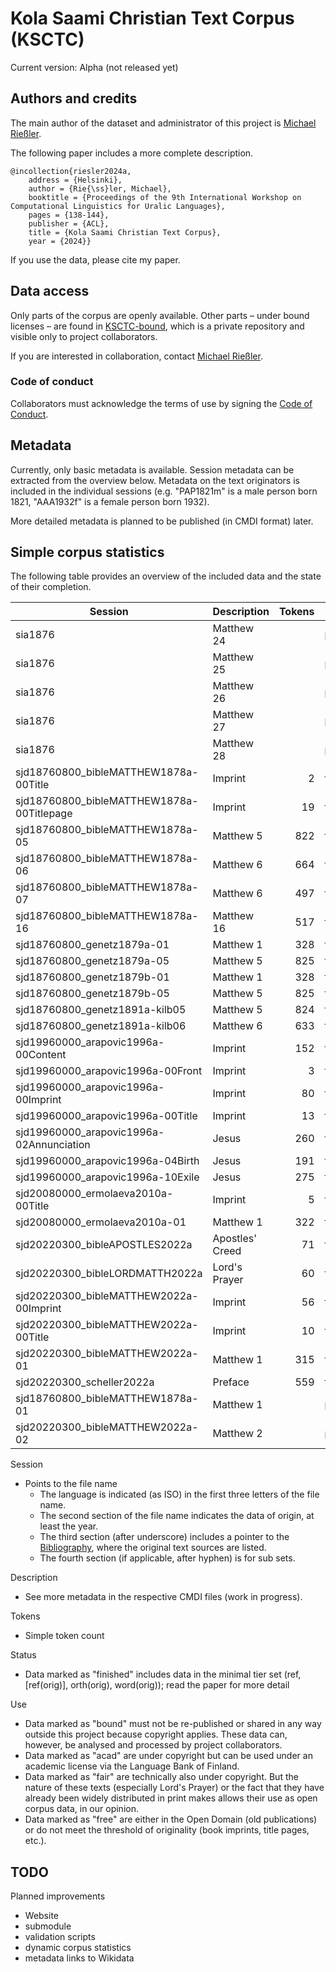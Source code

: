 # Kola Saami Christian Text Corpus (KSCTC)

Current version: Alpha (not released yet)


## Authors and credits

The main author of the dataset and administrator of this project is [Michael Rießler](https://uefconnect.uef.fi/michael.riesler/).

The following paper includes a more complete description.

```
@incollection{riesler2024a,
	address = {Helsinki},
	author = {Rie{\ss}ler, Michael},
	booktitle = {Proceedings of the 9th International Workshop on Computational Linguistics for Uralic Languages},
	pages = {138-144},
	publisher = {ACL},
	title = {Kola Saami Christian Text Corpus},
	year = {2024}}
```

If you use the data, please cite my paper.


## Data access
Only parts of the corpus are openly available. Other parts – under bound licenses – are found in [KSCTC-bound](https://github.com/langdoc/KSCTC-bound/), which is a private repository and visible only to project collaborators. 

If you are interested in collaboration, contact [Michael Rießler](mailto:michael.riessler@uef.fi).

### Code of conduct
Collaborators must acknowledge the terms of use by signing the [Code of Conduct](CoC.md).


## Metadata
Currently, only basic metadata is available. Session metadata can be extracted from the overview below. Metadata on the text originators is included in the individual sessions (e.g. "PAP1821m" is a male person born 1821, "AAA1932f" is a female person born 1932).

More detailed metadata is planned to be published (in CMDI format) later.


## Simple corpus statistics
The following table provides an overview of the included data and the state of their completion.

| Session                                   | Description     | Tokens | Status   | Use   |
| ----------------------------------------- | --------------- | -----: | -------- | ----- |
| sia1876                                   | Matthew 24      |        | planned  | free  |
| sia1876                                   | Matthew 25      |        | planned  | free  |
| sia1876                                   | Matthew 26      |        | planned  | free  |
| sia1876                                   | Matthew 27      |        | planned  | free  |
| sia1876                                   | Matthew 28      |        | planned  | free  |
| sjd18760800_bibleMATTHEW1878a-00Title     | Imprint         | 2      | finished | free  |
| sjd18760800_bibleMATTHEW1878a-00Titlepage | Imprint         | 19     | finished | free  |
| sjd18760800_bibleMATTHEW1878a-05          | Matthew 5       | 822    | finished | free  |
| sjd18760800_bibleMATTHEW1878a-06          | Matthew 6       | 664    | finished | free  |
| sjd18760800_bibleMATTHEW1878a-07          | Matthew 6       | 497    | finished | free  |
| sjd18760800_bibleMATTHEW1878a-16          | Matthew 16      | 517    | finished | free  |
| sjd18760800_genetz1879a-01                | Matthew 1       | 328    | finished | free  | 
| sjd18760800_genetz1879a-05                | Matthew 5       | 825    | finished | free  | 
| sjd18760800_genetz1879b-01                | Matthew 1       | 328    | finished | free  | 
| sjd18760800_genetz1879b-05                | Matthew 5       | 825    | finished | free  | 
| sjd18760800_genetz1891a-kilb05            | Matthew 5       | 824    | finished | free  |
| sjd18760800_genetz1891a-kilb06            | Matthew 6       | 633    | finished | free  |
| sjd19960000_arapovic1996a-00Content       | Imprint         | 152    | finished | free  | 
| sjd19960000_arapovic1996a-00Front         | Imprint         | 3      | finished | free  | 
| sjd19960000_arapovic1996a-00Imprint       | Imprint         | 80     | finished | free  | 
| sjd19960000_arapovic1996a-00Title         | Imprint         | 13     | finished | free  |
| sjd19960000_arapovic1996a-02Annunciation  | Jesus           | 260    | finished | acad  |
| sjd19960000_arapovic1996a-04Birth         | Jesus           | 191    | finished | acad  |
| sjd19960000_arapovic1996a-10Exile         | Jesus           | 275    | finished | acad  |
| sjd20080000_ermolaeva2010a-00Title        | Imprint         | 5      | finished | free  |
| sjd20080000_ermolaeva2010a-01             | Matthew 1       | 322    | finished | fair  | 
| sjd20220300_bibleAPOSTLES2022a            | Apostles' Creed | 71     | finished | fair  |
| sjd20220300_bibleLORDMATTH2022a           | Lord's Prayer   | 60     | finished | fair  |
| sjd20220300_bibleMATTHEW2022a-00Imprint   | Imprint         | 56     | finished | free  | 
| sjd20220300_bibleMATTHEW2022a-00Title     | Imprint         | 10     | finished | free  | 
| sjd20220300_bibleMATTHEW2022a-01          | Matthew 1       | 315    | finished | bound |
| sjd20220300_scheller2022a                 | Preface         | 559    | finished | bound |
| sjd18760800_bibleMATTHEW1878a-01          | Matthew 1       |        | planned  | free  |
| sjd20220300_bibleMATTHEW2022a-02          | Matthew 2       |        | planned  | bound |

Session
- Points to the file name
	- The language is indicated (as ISO) in the first three letters of the file name.
 	- The second section of the file name indicates the data of origin, at least the year. 
 	- The third section (after underscore) includes a pointer to the [Bibliography](bibliography.bib), where the original text sources are listed.
  	- The fourth section (if applicable, after hyphen) is for sub sets. 	 

Description
- See more metadata in the respective CMDI files (work in progress).

Tokens
- Simple token count

Status
- Data marked as "finished" includes data in the minimal tier set (ref, [ref(orig)], orth(orig), word(orig)); read the paper for more detail

Use
- Data marked as "bound" must not be re-published or shared in any way outside this project because copyright applies. These data can, however, be analysed and processed by project collaborators.
- Data marked as "acad" are under copyright but can be used under an academic license via the Language Bank of Finland.
- Data marked as "fair" are technically also under copyright. But the nature of these texts (especially Lord's Prayer) or the fact that they have already been widely distributed in print makes allows their use as open corpus data, in our opinion.
- Data marked as "free" are either in the Open Domain (old publications) or do not meet the threshold of originality (book imprints, title pages, etc.).


## TODO
Planned improvements
- Website
- submodule
- validation scripts
- dynamic corpus statistics
- metadata links to Wikidata
